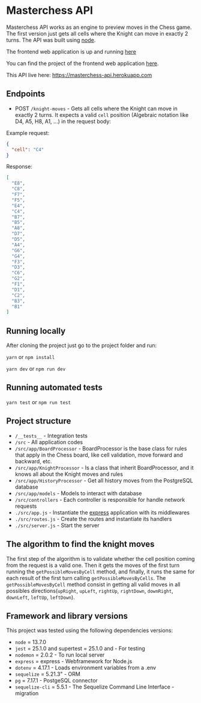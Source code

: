 
# Masterchess API

Masterchess API works as an engine to preview moves in the Chess game. The first version just gets all cells where the Knight can move in exactly 2 turns. The API was built using [node](https://nodejs.org).

The frontend web application is up and running [here](https://masterchess-web.herokuapp.com)

You can find the project of the frontend web application [here](https://github.com/rayashi/masterchess).

This API live here: https://masterchess-api.herokuapp.com

## Endpoints

* POST `/knight-moves` -  Gets all cells where the Knight can move in exactly 2 turns. It expects a valid `cell` position (Algebraic notation like D4, A5, H8, A1, ...) in the request body:

Example request:

```json
{
  "cell": "C4"
}
```

Response:

```json
[
  "E8",
  "C8",
  "F7",
  "F5",
  "E4",
  "C4",
  "B7",
  "B5",
  "A8",
  "D7",
  "D5",
  "A4",
  "G6",
  "G4",
  "F3",
  "D3",
  "C6",
  "G2",
  "F1",
  "D1",
  "C2",
  "B3",
  "B1"
]
```

## Running locally

After cloning the project just go to the project folder and run:

```yarn``` or ```npm install```

```yarn dev``` or ```npm run dev```

## Running automated tests

```yarn test``` or ```npm run test```

## Project structure

* `/__tests__` - Integration tests
* `/src` - All application codes
* `/src/app/BoardProcessor` - BoardProcessor is the base class for rules that apply in the Chess board, like cell validation, move forward and backward, etc.
* `/src/app/KnightProcessor` - Is a class that inherit BoardProcessor, and it knows all about the Knight moves and rules
* `/src/app/HistoryProcessor` - Get all history moves from the PostgreSQL database
* `/src/app/models` - Models to interact with database
* `/src/controllers` - Each controller is responsible for handle network requests
* `./src/app.js` - Instantiate the [express](https://expressjs.com/) application with its middlewares
* `./src/routes.js` - Create the routes and instantiate its handlers
* `./src/server.js` - Start the server

## The algorithm to find the knight moves

The first step of the algorithm is to validate whether the cell position coming from the request is a valid one. Then it gets the moves of the first turn running the `getPossibleMovesByCell` method, and finally, it runs the same for each result of the first turn calling `getPossibleMovesByCells`. The `getPossibleMovesByCell` method consist in getting all valid moves in all possibles directions(`upRight`, `upLeft`, `rightUp`, `rightDown`, `downRight`, `downLeft`, `leftUp`, `leftDown`).

## Framework and library versions

This project was tested using the following dependencies versions:

* `node` = 13.7.0
* `jest` = 25.1.0 and supertest = 25.1.0 and  - For testing
* `nodemon` = 2.0.2 - To run local server
* `express` = express - Webframework for Node.js
* `dotenv` = 4.17.1 - Loads environment variables from a .env
* `sequelize` = 5.21.3" - ORM
* `pg` = 7.17.1 - PostgeSQL connector
* `sequelize-cli` = 5.5.1 - The Sequelize Command Line Interface - migration

